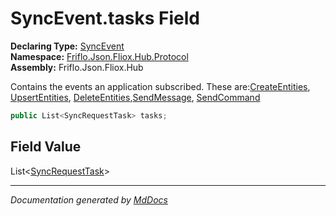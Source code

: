 ﻿<!--  
  <auto-generated>   
    The contents of this file were generated by a tool.  
    Changes to this file may be list if the file is regenerated  
  </auto-generated>   
-->

# SyncEvent.tasks Field

**Declaring Type:** [SyncEvent](../index.md)  
**Namespace:** [Friflo.Json.Fliox.Hub.Protocol](../../index.md)  
**Assembly:** Friflo.Json.Fliox.Hub

Contains the events an application subscribed. These are:[CreateEntities](../../Tasks/CreateEntities/index.md), [UpsertEntities](../../Tasks/UpsertEntities/index.md), [DeleteEntities](../../Tasks/DeleteEntities/index.md),[SendMessage](../../Tasks/SendMessage/index.md), [SendCommand](../../Tasks/SendCommand/index.md)

```csharp
public List<SyncRequestTask> tasks;
```

## Field Value

List\<[SyncRequestTask](../../Tasks/SyncRequestTask/index.md)\>

___

*Documentation generated by [MdDocs](https://github.com/ap0llo/mddocs)*
